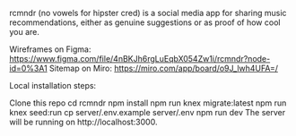 rcmndr (no vowels for hipster cred) is a social media app for sharing music recommendations, either as genuine suggestions or as proof of how cool you are.

Wireframes on Figma: https://www.figma.com/file/4nBKJh6rgLuEqbX054Zw1i/rcmndr?node-id=0%3A1
Sitemap on Miro: https://miro.com/app/board/o9J_lwh4UFA=/

Local installation steps:

Clone this repo
cd rcmndr
npm install
npm run knex migrate:latest
npm run knex seed:run
cp server/.env.example server/.env
npm run dev 
The server will be running on http://localhost:3000.